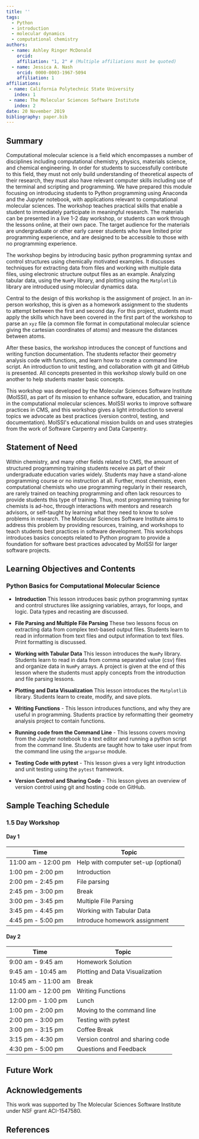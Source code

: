 ```yaml
---
title: ''
tags:
  - Python
  - introduction
  - molecular dynamics
  - computational chemistry
authors:
  - name: Ashley Ringer McDonald
    orcid: 
    affiliation: "1, 2" # (Multiple affiliations must be quoted)
  - name: Jessica A. Nash
    orcid: 0000-0003-1967-5094
    affiliation: 1
affiliations:
 - name: California Polytechnic State University
   index: 1
 - name: The Molecular Sciences Software Institute
   index: 2
date: 20 November 2019
bibliography: paper.bib
---
```


## Summary

Computational molecular science is a field which encompasses a number of disciplines including computational chemistry, physics, materials science, and chemical engineering. In order for students to successfully contribute to this field, they must not only build understanding of theoretical aspects of their research, they must also have relevant computer skills including use of the terminal and scripting and programming. We have prepared this module focusing on introducing students to Python programming using Anaconda and the Jupyter notebook, with applications relevant to computational molecular sciences.  The workshop teaches practical skills that enable a student to immediately participate in meaningful research. The materials can be presented in a live 1-2 day workshop, or students can work through the lessons online, at their own pace.  The target audience for the materials are undergraduate or other early career students who have limited prior programming experience, and are designed to be accessible to those with no programming experience.   

The workshop begins by introducing basic python programming syntax and control structures using chemically motivated examples.  It discusses techniques for extracting data from files and working with multiple data files, using electronic structure output files as an example.  Analyzing tabular data, using the `NumPy` library, and plotting using the `Matplotlib` library are introduced using molecular dynamics data.

Central to the design of this workshop is the assignment of project. In an in-person workshop, this is given as a homework assignment to the students to attempt between the first and second day. For this project, students must apply the skills which have been covered in the first part of the workshop to parse an `xyz` file (a common file format in computational molecular science giving the cartesian coordinates of atoms) and measure the distances between atoms.  

After these basics, the workshop introduces the concept of functions and writing function documentation.  The students refactor their geometry analysis code with functions, and learn how to create a command line script. An introduction to unit testing, and collaboration with git and GitHub is presented.  All concepts presented in this workshop slowly build on one another to help students master basic concepts.

This workshop was developed by the Molecular Sciences Software Institute (MolSSI), as part of its mission to enhance software, education, and training in the computational molecular sciences.  MolSSI works to improve software practices in CMS, and this workshop gives a light introduction to several topics we advocate as best practices (version control, testing, and documentation). MolSSI's educational mission builds on and uses strategies from the work of Software Carpentry and Data Carpentry.  

## Statement of Need
Within chemistry, and many other fields related to CMS, the amount of structured programming training students receive as part of their undergraduate education varies widely. Students may have a stand-alone programming course or no instruction at all.  Further, most chemists, even computational chemists who use programming regularly in their research, are rarely trained on teaching programming and often lack resources to provide students this type of training.  Thus, most programming training for chemists is ad-hoc, through interactions with mentors and research advisors, or self-taught by learning what they need to know to solve problems in research.  The Molecular Sciences Software Institute aims to address this problem by providing resources, training, and workshops to teach students best practices in software development.  This workshops introduces basics concepts related to Python program to provide a foundation for software best practices advocated by MolSSI for larger software projects.

## Learning Objectives and Contents

### Python Basics for Computational Molecular Science

- **Introduction** This lesson introduces basic python programming syntax and control structures like assigning variables, arrays, for loops, and logic.  Data types and recasting are discussed.  

- **File Parsing and Multiple File Parsing** These two lessons focus on extracting data from complex text-based output files.  Students learn to read in information from text files and output information to text files.  Print formatting is discussed.

- **Working with Tabular Data** This lesson introduces the `NumPy` library.  Students learn to read in data from comma separated value (csv) files and organize data in `NumPy` arrays. A project is given at the end of this lesson where the students must apply concepts from the introduction and file parsing lessons.

- **Plotting and Data Visualization** This lesson introduces the `Matplotlib` library.  Students learn to create, modify, and save plots.

- **Writing Functions** - This lesson introduces functions, and why they are useful in programming. Students practice by reformatting their geometry analysis project to contain functions.

- **Running code from the Command Line** - This lessons covers moving from the Jupyter notebook to a text editor and running a python script from the command line. Students are taught how to take user input from the command line using the `argparse` module.

- **Testing Code with pytest** - This lesson gives a very light introduction and unit testing using the `pytest` framework.

- **Version Control and Sharing Code** - This lesson gives an overview of version control using git and hosting code on GitHub.

## Sample Teaching Schedule

### 1.5 Day Workshop

#### Day 1 

| Time              |  Topic                                |
|-------------------|---------------------------------------|
11:00 am - 12:00 pm | Help with computer set-up (optional)
1:00 pm - 2:00 pm	| Introduction					
2:00 pm - 2:45 pm   | File parsing					
2:45 pm - 3:00 pm 	| Break
3:00 pm - 3:45 pm   | Multiple File Parsing				
3:45 pm - 4:45 pm 	| Working with Tabular Data	
4:45 pm - 5:00 pm   | Introduce homework assignment	

#### Day 2
| Time              |  Topic                                |
|-------------------|---------------------------------------|
9:00 am - 9:45 am 	| Homework Solution				
9:45 am - 10:45 am	| Plotting and Data Visualization		
10:45 am - 11:00 am	| Break	
11:00 am - 12:00 pm	| Writing Functions				
12:00 pm - 1:00 pm	| Lunch
1:00 pm - 2:00 pm	| Moving to the command line			
2:00 pm - 3:00 pm	| Testing with pytest		
3:00 pm - 3:15 pm 	| Coffee Break					
3:15 pm - 4:30 pm 	| Version control and sharing code		
4:30 pm - 5:00 pm	| Questions and Feedback

## Future Work

## Acknowledgements
This work was supported by The Molecular Sciences Software Institute under NSF grant ACI-1547580.

## References
